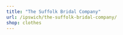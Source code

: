```yaml
---
title: "The Suffolk Bridal Company"
url: /ipswich/the-suffolk-bridal-company/
shop: clothes
---
```

